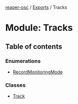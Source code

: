 [reaper-osc](../README.md) / [Exports](../modules.md) / Tracks

# Module: Tracks

## Table of contents

### Enumerations

- [RecordMonitoringMode](../enums/tracks.recordmonitoringmode.md)

### Classes

- [Track](../classes/tracks.track.md)
